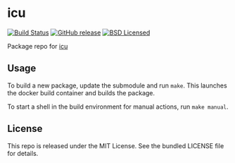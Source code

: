 icu
==========

[![Build Status](https://img.shields.io/travis/com/amylum/icu.svg)](https://travis-ci.com/amylum/icu)
[![GitHub release](https://img.shields.io/github/release/amylum/icu.svg)](https://github.com/amylum/icu/releases)
[![BSD Licensed](https://img.shields.io/badge/license-BSD-green.svg)](https://tldrlegal.com/license/bsd-3-clause-license-(revised))

Package repo for [icu](http://www.icu-project.org)

## Usage

To build a new package, update the submodule and run `make`. This launches the docker build container and builds the package.

To start a shell in the build environment for manual actions, run `make manual`.

## License

This repo is released under the MIT License. See the bundled LICENSE file for details.


